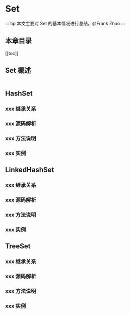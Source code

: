 # Set
::: tip
本文主要对 Set 的基本情况进行总结。@Frank Zhao
:::
## 本章目录
[[toc]]
## Set 概述
``` java
```
## HashSet
### xxx 继承关系
### xxx 源码解析
### xxx 方法说明
### xxx 实例
## LinkedHashSet
### xxx 继承关系
### xxx 源码解析
### xxx 方法说明
### xxx 实例
## TreeSet
### xxx 继承关系
### xxx 源码解析
### xxx 方法说明
### xxx 实例
